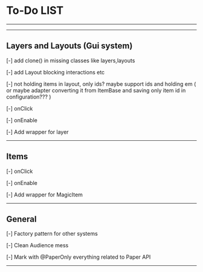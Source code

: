 # To-Do LIST

---
---

## Layers and Layouts (Gui system)

[-] add clone() in missing classes like layers,layouts

[-] add Layout blocking interactions etc

[-] not holding items in layout, only ids? maybe support ids and holding em ( or maybe adapter converting it from
ItemBase and saving only item id in configuration??? )

[-] onClick

[-] onEnable

[-] Add wrapper for layer

---
## Items

[-] onClick

[-] onEnable

[-] Add wrapper for MagicItem

---

## General

[-] Factory pattern for other systems

[-] Clean Audience mess

[-] Mark with @PaperOnly everything related to Paper API


---